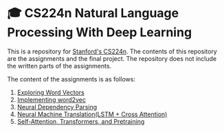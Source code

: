 # 🎓 CS224n Natural Language Processing With Deep Learning

This is a repository for [Stanford's CS224n](https://web.stanford.edu/class/cs224n/). The contents of this repository are the assignments and the final project. The repository does not include the written parts of the assignments.   

The content of the assignments is as follows:   
1. [Exploring Word Vectors](assignment1)
2. [Implementing word2vec](assignment2)
3. [Neural Dependency Parsing](assignment3)
4. [Neural Machine Translation(LSTM + Cross Attention)](assignment4)
5. [Self-Attention, Transformers, and Pretraining](assignment5)
